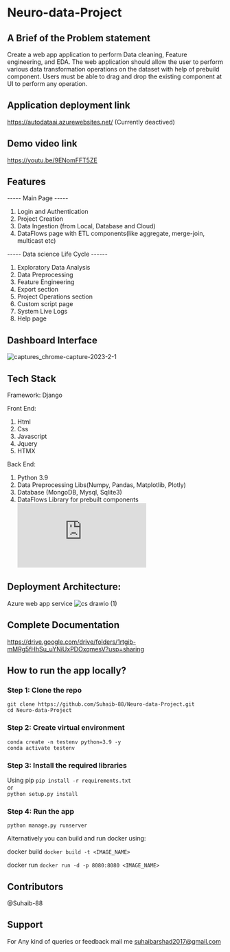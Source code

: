 # Neuro-data-Project

## A Brief of the Problem statement

Create a web app application to perform Data cleaning, Feature engineering, and EDA.
The web application should allow the user to perform various data transformation
operations on the dataset with help of prebuild component. Users must be able to drag
and drop the existing component at UI to perform any operation.

## Application deployment link
https://autodataai.azurewebsites.net/
(Currently deactived)

## Demo video link
https://youtu.be/9ENomFFT5ZE

## Features

----- Main Page -----
1. Login and Authentication
2. Project Creation 
3. Data Ingestion (from Local, Database and Cloud)
4. DataFlows page with ETL components(like aggregate, merge-join, multicast etc) 

----- Data science Life Cycle ------
1. Exploratory Data Analysis
2. Data Preprocessing
3. Feature Engineering
4. Export section
5. Project Operations section
6. Custom script page
7. System Live Logs
8. Help page


## Dashboard Interface

![captures_chrome-capture-2023-2-1](https://user-images.githubusercontent.com/73020771/223081479-a1328711-f8e6-470e-96a7-df8005c8854f.png)


## Tech Stack

Framework:
Django

Front End: 
1. Html
2. Css
3. Javascript
4. Jquery
5. HTMX

Back End:
1. Python 3.9
2. Data Preprocessing Libs(Numpy, Pandas, Matplotlib, Plotly)
3. Database (MongoDB, Mysql, Sqlite3)
4. DataFlows Library for prebuilt components ![Dataflows Component python library](https://github.com/datahq/dataflows/blob/master/PROCESSORS.md)

## Deployment Architecture:
Azure web app service
![cs drawio (1)](https://user-images.githubusercontent.com/73020771/223089084-65e07610-0615-45b8-bcd9-e7df174eef97.png)


## Complete Documentation
https://drive.google.com/drive/folders/1rtgib-mMRg5fHhSu_uYNiUxPDOxqmesV?usp=sharing

## How to run the app locally?

### Step 1: Clone the repo
``` git clone https://github.com/Suhaib-88/Neuro-data-Project.git  ```
<br>
``` cd Neuro-data-Project  ```

### Step 2: Create virtual environment

``` conda create -n testenv python=3.9 -y ```
<br>
``` conda activate testenv ```

### Step 3: Install the required libraries

Using pip
``` pip install -r requirements.txt ```
<br>
or
<br>
``` python setup.py install ```

### Step 4: Run the app

``` python manage.py runserver ```

Alternatively you can build and run docker using:

docker build
``` docker build -t <IMAGE_NAME> ```

docker run
``` docker run -d -p 8080:8080 <IMAGE_NAME> ```

## Contributors
@Suhaib-88

## Support
For Any kind of queries or feedback mail me suhaibarshad2017@gmail.com
